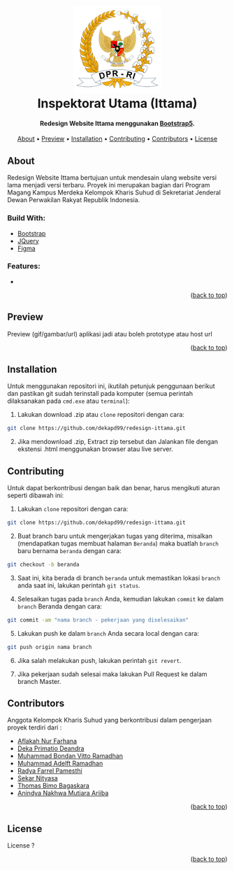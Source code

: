 <h1 align="center">
  <br>
  <a href="#" target="_blank"><img src="img/navbar-logo-dpr.png" width="200"></a>
  <br>
  Inspektorat Utama (Ittama)
  <br>
</h1>

<h4 align="center">Redesign Website Ittama menggunakan <a href="https://getbootstrap.com" target="_blank">Bootstrap5</a>.</h4>

<p align="center">
  <a href="#about">About</a> •
  <a href="#preview">Preview</a> •
  <a href="#installation">Installation</a> •
  <a href="#contributing">Contributing</a> •
  <a href="#contributors">Contributors</a> •
  <a href="#license">License</a>
</p>

<!-- ABOUT THE PROJECT -->
## About
Redesign Website Ittama bertujuan untuk mendesain ulang website versi lama menjadi versi terbaru. Proyek ini merupakan bagian dari Program Magang Kampus Merdeka Kelompok Kharis Suhud di Sekretariat Jenderal Dewan Perwakilan Rakyat Republik Indonesia.

### Build With:

* [Bootstrap](https://getbootstrap.com)
* [JQuery](https://jquery.com)
* [Figma](https://www.figma.com/file/zXknh6mDUJQ9YrNV27nCGJ/Redesign-Website-DPR?node-id=58%3A2)

### Features:

* 

<p align="right">(<a href="#top">back to top</a>)</p>

<!-- Preview Application -->
## Preview
Preview (gif/gambar/url) aplikasi jadi atau boleh prototype atau host url

<p align="right">(<a href="#top">back to top</a>)</p>

<!-- How to Install -->
## Installation
Untuk menggunakan repositori ini, ikutilah petunjuk penggunaan berikut dan pastikan git sudah terinstall pada komputer (semua perintah dilaksanakan pada `cmd.exe` atau `terminal`):

1. Lakukan download .zip atau `clone` repositori dengan cara:
```bash
git clone https://github.com/dekapd99/redesign-ittama.git
```

2. Jika mendownload .zip, Extract zip tersebut dan Jalankan file dengan ekstensi .html menggunakan browser atau live server.

<!-- How to Contribute -->
## Contributing
Untuk dapat berkontribusi dengan baik dan benar, harus mengikuti aturan seperti dibawah ini:
1. Lakukan `clone` repositori dengan cara:
```bash
git clone https://github.com/dekapd99/redesign-ittama.git
```

2. Buat branch baru untuk mengerjakan tugas yang diterima, misalkan (mendapatkan tugas membuat halaman `Beranda`) maka buatlah `branch` baru bernama `beranda` dengan cara:
```bash
git checkout -b beranda
```

3. Saat ini, kita berada di branch `beranda` untuk memastikan lokasi `branch` anda saat ini, lakukan perintah `git status`.

4. Selesaikan tugas pada `branch` Anda, kemudian lakukan `commit` ke dalam `branch` Beranda dengan cara:
```bash
git commit -am "nama branch - pekerjaan yang diselesaikan"
```

5. Lakukan push ke dalam `branch` Anda secara local dengan cara:
```bash
git push origin nama branch
```

6. Jika salah melakukan push, lakukan perintah `git revert`.

7. Jika pekerjaan sudah selesai maka lakukan Pull Request ke dalam branch Master.

<!-- Contributors -->
## Contributors

Anggota Kelompok Kharis Suhud yang berkontribusi dalam pengerjaan proyek terdiri dari :
* [Aflakah Nur Farhana](https://github.com/anfrhana)
* [Deka Primatio Deandra](https://www.github.com/dekapd99)
* [Muhammad Bondan Vitto Ramadhan](https://github.com/B0ndan)
* [Muhammad Adelft Ramadhan](https://github.com/adelftramadhan)
* [Radya Farrel Pamesthi](https://github.com/raadyaa)
* [Sekar Nityasa](https://github.com/snityasa)
* [Thomas Bimo Bagaskara](https://github.com/Bimobgskara)
* [Anindya Nakhwa Mutiara Ariiba](https://github.com/aninnma)

<p align="right">(<a href="#top">back to top</a>)</p>

<!-- What Kind of License? -->
## License
License ?

<p align="right">(<a href="#top">back to top</a>)</p>
